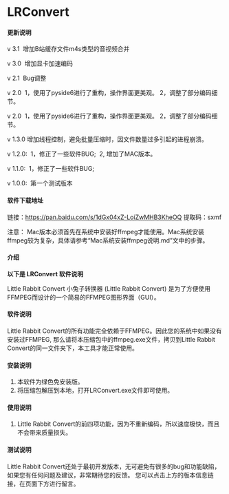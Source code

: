 # LRConvert


#### 更新说明

v 3.1
​     增加B站缓存文件m4s类型的音视频合并

v 3.0
​     增加显卡加速编码

v 2.1
​     Bug调整

v 2.0
​     1，使用了pyside6进行了重构，操作界面更美观。
​     2，调整了部分编码细节。

v 2.0
​    1，使用了pyside6进行了重构，操作界面更美观。
​    2，调整了部分编码细节。


v 1.3.0
​     增加线程控制，避免批量压缩时，因文件数量过多引起的进程崩溃。

v 1.2.0:
​     1，修正了一些软件BUG;
​     2, 增加了MAC版本。

v 1.1.0:
​     1，修正了一些软件BUG;

v 1.0.0:
​     第一个测试版本

#### 软件下载地址

链接：https://pan.baidu.com/s/1dGx04xZ-LoiZwMHB3KheOQ 
提取码：sxmf 


注意： Mac版本必须首先在系统中安装好ffmpeg才能使用。Mac系统安装ffmpeg较为复杂，具体请参考“Mac系统安装ffmpeg说明.md”文中的步骤。


#### 介绍
**以下是 LRConvert 软件说明** 

Little Rabbit Convert 小兔子转换器 (Little Rabbit Convert) 是为了方便使用FFMPEG而设计的一个简易的FFMPEG图形界面（GUI）。


#### 软件说明
Little Rabbit Convert的所有功能完全依赖于FFMPEG。因此您的系统中如果没有安装过FFMPEG,
那么请将本压缩包中的ffmpeg.exe文件，拷贝到Little Rabbit Convert的同一文件夹下，本工具才能正常使用。


#### 安装说明

1.  本软件为绿色免安装版。
2.  将压缩包解压到本地，打开LRConvert.exe文件即可使用。


#### 使用说明

1.  Little Rabbit Convert的前四项功能，因为不重新编码，所以速度极快，而且不会带来质量损失。


#### 测试说明

Little Rabbit Convert还处于最初开发版本，无可避免有很多的bug和功能缺陷，
如果您有任何问题及建议，非常期待您的反馈。
您可以点击上方的版本信息链接，在页面下方进行留言。